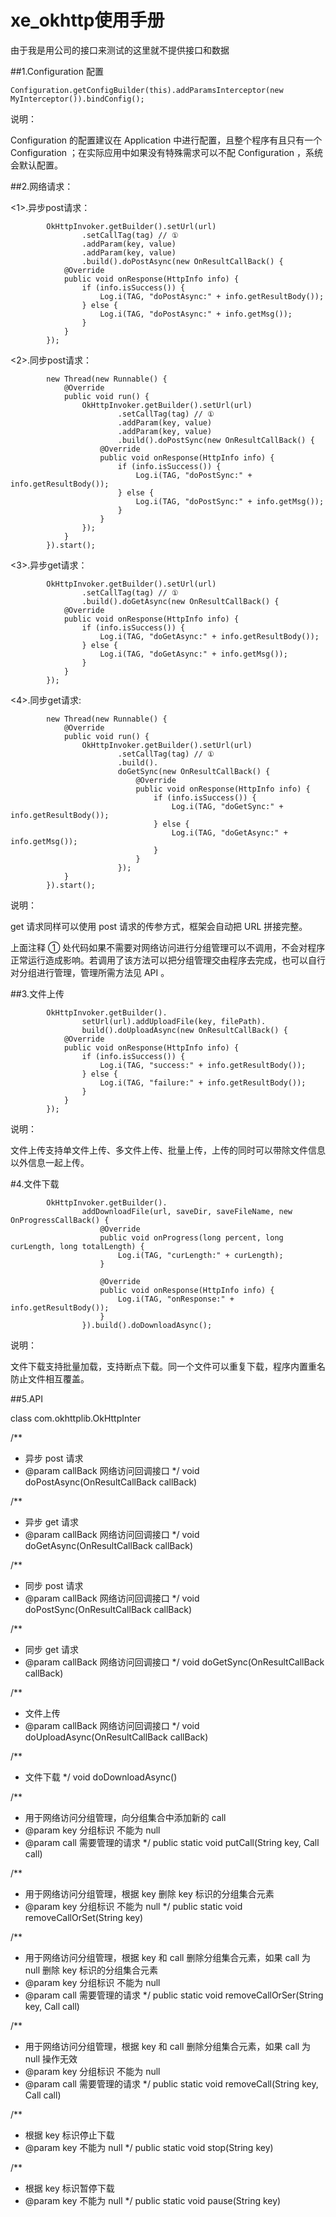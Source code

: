 # xe_okhttp使用手册

由于我是用公司的接口来测试的这里就不提供接口和数据

##1.Configuration 配置

    Configuration.getConfigBuilder(this).addParamsInterceptor(new MyInterceptor()).bindConfig();

说明：

Configuration 的配置建议在 Application 中进行配置，且整个程序有且只有一个 Configuration ；在实际应用中如果没有特殊需求可以不配 Configuration ，系统会默认配置。

##2.网络请求：

<1>.异步post请求：
    
            OkHttpInvoker.getBuilder().setUrl(url)
                    .setCallTag(tag) // ①
                    .addParam(key, value)
                    .addParam(key, value)
                    .build().doPostAsync(new OnResultCallBack() {
                @Override
                public void onResponse(HttpInfo info) {
                    if (info.isSuccess()) {
                        Log.i(TAG, "doPostAsync:" + info.getResultBody());
                    } else {
                        Log.i(TAG, "doPostAsync:" + info.getMsg());
                    }
                }
            });
            
<2>.同步post请求：

            new Thread(new Runnable() {
                @Override
                public void run() {
                    OkHttpInvoker.getBuilder().setUrl(url)
                            .setCallTag(tag) // ①
                            .addParam(key, value)
                            .addParam(key, value)
                            .build().doPostSync(new OnResultCallBack() {
                        @Override
                        public void onResponse(HttpInfo info) {
                            if (info.isSuccess()) {
                                Log.i(TAG, "doPostSync:" + info.getResultBody());
                            } else {
                                Log.i(TAG, "doPostSync:" + info.getMsg());
                            }
                        }
                    });
                }
            }).start();
            
<3>.异步get请求：
    
            OkHttpInvoker.getBuilder().setUrl(url)
                    .setCallTag(tag) // ①
                    .build().doGetAsync(new OnResultCallBack() {
                @Override
                public void onResponse(HttpInfo info) {
                    if (info.isSuccess()) {
                        Log.i(TAG, "doGetAsync:" + info.getResultBody());
                    } else {
                        Log.i(TAG, "doGetAsync:" + info.getMsg());
                    }
                }
            });

<4>.同步get请求:

            new Thread(new Runnable() {
                @Override
                public void run() {
                    OkHttpInvoker.getBuilder().setUrl(url)
                            .setCallTag(tag) // ①
                            .build().
                            doGetSync(new OnResultCallBack() {
                                @Override
                                public void onResponse(HttpInfo info) {
                                    if (info.isSuccess()) {
                                        Log.i(TAG, "doGetSync:" + info.getResultBody());
                                    } else {
                                        Log.i(TAG, "doGetAsync:" + info.getMsg());
                                    }
                                }
                            });
                }
            }).start();
            
说明：

get 请求同样可以使用 post 请求的传参方式，框架会自动把 URL 拼接完整。

上面注释 ① 处代码如果不需要对网络访问进行分组管理可以不调用，不会对程序正常运行造成影响。若调用了该方法可以把分组管理交由程序去完成，也可以自行对分组进行管理，管理所需方法见 API 。

##3.文件上传

            OkHttpInvoker.getBuilder().
                    setUrl(url).addUploadFile(key, filePath).
                    build().doUploadAsync(new OnResultCallBack() {
                @Override
                public void onResponse(HttpInfo info) {
                    if (info.isSuccess()) {
                        Log.i(TAG, "success:" + info.getResultBody());
                    } else {
                        Log.i(TAG, "failure:" + info.getResultBody());
                    }
                }
            });
     
说明：

文件上传支持单文件上传、多文件上传、批量上传，上传的同时可以带除文件信息以外信息一起上传。

#4.文件下载

            OkHttpInvoker.getBuilder().
                    addDownloadFile(url, saveDir, saveFileName, new OnProgressCallBack() {
                        @Override
                        public void onProgress(long percent, long curLength, long totalLength) {
                            Log.i(TAG, "curLength:" + curLength);
                        }
    
                        @Override
                        public void onResponse(HttpInfo info) {
                            Log.i(TAG, "onResponse:" + info.getResultBody());
                        }
                    }).build().doDownloadAsync();
                    
说明：

文件下载支持批量加载，支持断点下载。同一个文件可以重复下载，程序内置重名防止文件相互覆盖。

##5.API

class com.okhttplib.OkHttpInter

/**
* 异步 post 请求
* @param callBack 网络访问回调接口
*/
void doPostAsync(OnResultCallBack callBack) 

/**
* 异步 get 请求
* @param callBack 网络访问回调接口
*/
void doGetAsync(OnResultCallBack callBack) 

/**
* 同步 post 请求
* @param callBack 网络访问回调接口
*/
void doPostSync(OnResultCallBack callBack) 

/**
* 同步 get 请求
* @param callBack 网络访问回调接口
*/
void doGetSync(OnResultCallBack callBack) 

/**
* 文件上传
* @param callBack 网络访问回调接口
*/
void doUploadAsync(OnResultCallBack callBack)

/**
* 文件下载
*/
void doDownloadAsync()

/**
* 用于网络访问分组管理，向分组集合中添加新的 call
* @param key 分组标识 不能为 null
* @param call 需要管理的请求
*/
public static void putCall(String key, Call call)

/**
* 用于网络访问分组管理，根据 key 删除 key 标识的分组集合元素
* @param key 分组标识 不能为 null
*/
public static void removeCallOrSet(String key)

/**
* 用于网络访问分组管理，根据 key 和 call 删除分组集合元素，如果 call 为 null 删除 key 标识的分组集合元素
* @param key 分组标识 不能为 null
* @param call 需要管理的请求
*/
public static void removeCallOrSer(String key, Call call)

/**
* 用于网络访问分组管理，根据 key 和 call 删除分组集合元素，如果 call 为 null 操作无效
* @param key 分组标识 不能为 null
* @param call 需要管理的请求
*/
public static void removeCall(String key, Call call)

/**
* 根据 key 标识停止下载
* @param key 不能为 null
*/
public static void stop(String key)

/**
* 根据 key 标识暂停下载
* @param key 不能为 null
*/
public static void pause(String key)